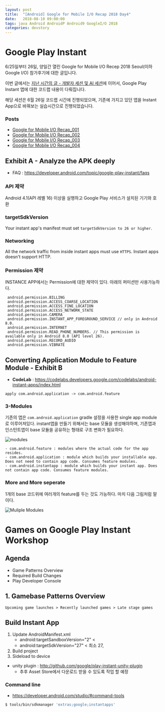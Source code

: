 ```yaml
---
layout: post
title:  "[Android] Google for Mobile I/O Recap 2018 Day4"
date:   2018-08-10 09:00:00
tags: java Android AndroidP Android9 GoogleI/O 2018
categories: devstory
---
```


# Google Play Instant

6/25일부터 26일, 양일간 열린 Google for Mobile I/O Recep 2018 Seoul(이하 Google I/O) 참가후기에 대한 글입니다.

이번 글에서는 [지난 시간의 글 - 개발자 세션 및 AI 세션](h/devstory/2018/08/10/GoogleIOMobile-2018-Day3/)에 이어서, Google Play Instant 앱에 대한 코드랩 내용이 다뤄집니다.

해당 세션은 6월 26일 코드랩 시간에 진행되었으며, 기존에 가지고 있던 앱을 Instant App으로 바꿔보는 실습시간으로 진행되었습니다.

### Posts
- [Google for Mobile I/O Recap_001](/devstory/2018/08/10/GoogleIOMobile-2018-Day1/)
- [Google for Mobile I/O Recap_002](/devstory/2018/08/10/GoogleIOMobile-2018-Day2/)
- [Google for Mobile I/O Recap_003](/devstory/2018/08/10/GoogleIOMobile-2018-Day3/)
- [Google for Mobile I/O Recap_004](/devstory/2018/08/10/GoogleIOMobile-2018-Day4/)


## Exhibit A - Analyze the APK deeply

- FAQ : https://developer.android.com/topic/google-play-instant/faqs


### API 제약
Android 4.1(API 레벨 16) 이상을 실행하고 Google Play 서비스가 설치된 기기와 호환


### targetSdkVersion
Your instant app's manifest must set `targetSdkVersion to 26 or higher`.


### Networking
All the network traffic from inside instant apps must use `HTTPS`. Instant apps doesn't support HTTP.

### Permission 제약
INSTANCE APP에서는 Permission에 대한 제약이 있다.
아래의 퍼미션만 사용가능하다.

```
 android.permission.BILLING
 android.permission.ACCESS_COARSE_LOCATION
 android.permission.ACCESS_FINE_LOCATION
 android.permission.ACCESS_NETWORK_STATE
 android.permission.CAMERA
 android.permission.INSTANT_APP_FOREGROUND_SERVICE // only in Android 8.0.
 android.permission.INTERNET
 android.permission.READ_PHONE_NUMBERS. // This permission is available only in Android 8.0 (API level 26).
 android.permission.RECORD_AUDIO
 android.permission.VIBRATE
```





## Converting Application Module to Feature Module - Exhibit B

- **CodeLab** : https://codelabs.developers.google.com/codelabs/android-instant-apps/index.html


```
apply com.android.application -> com.android.feature
```

### 3-Modules
기존의 앱은 `com.android.application` gradle 설정을 사용한 single app module로 이루어져있다.
instant앱을 만들기 위해서는 base 모듈을 생성해야하며, 기존앱과 인스턴트앱이 base 모듈을 공유하는 형태로 구조 변화가 필요하다.

![modules](https://codelabs.developers.google.com/codelabs/android-instant-apps/img/732de5f26beedbff.png)

```
- com.android.feature : modules where the actual code for the app resides.
- com.android.application : module which builds your installable app. Does not need to contain app code. Consumes feature modules.
- com.android.instantapp : module which builds your instant app. Does not contain app code. Consumes feature modules.
```


### More and More seperate
1개의 base 코드위에 여러개의 feature를 두는 것도 가능하다. 마치 다음 그림처럼 말이다.

![Muliple Modules](https://codelabs.developers.google.com/codelabs/android-multi-feature-instant-app/img/fe90bb64322ffae0.png)



# Games on Google Play Instant Workshop

## Agenda
- Game Patterns Overview
- Required Build Changes
- Play Developer Console


## 1. Gamebase Patterns Overview
```
Upcoming game launches > Recently launched games > Late stage games
```



## Build Instant App
1. Update AndroidManifest.xml
    - android:targetSandboxVersion="2"       < <manifest />
    - android:targetSdkVersion="27"          < 최소 27, <uses-sdk />
2. Build project
3. Sideload to device


- unity plugin : http://github.com/google/play-instant-unity-plugin
    - 추후 Asset Store에서 다운로드 받을 수 있도록 작업 할 예정



### Command line
- https://developer.android.com/studio/#command-tools

```sh
$ tools/bin/sdkmanager 'extras;google;instantapps'
```